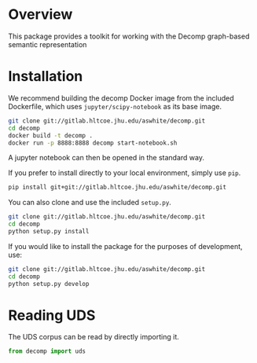 # Overview

This package provides a toolkit for working with the Decomp graph-based semantic representation

# Installation

We recommend building the decomp Docker image from the included
Dockerfile, which uses `jupyter/scipy-notebook` as its base image.

```bash
git clone git://gitlab.hltcoe.jhu.edu/aswhite/decomp.git
cd decomp
docker build -t decomp .
docker run -p 8888:8888 decomp start-notebook.sh
```

A jupyter notebook can then be opened in the standard way.

If you prefer to install directly to your local environment, simply
use `pip`.

```bash
pip install git+git://gitlab.hltcoe.jhu.edu/aswhite/decomp.git
```

You can also clone and use the included `setup.py`.

```bash
git clone git://gitlab.hltcoe.jhu.edu/aswhite/decomp.git
cd decomp
python setup.py install
```

If you would like to install the package for the purposes of development, use:

```bash
git clone git://gitlab.hltcoe.jhu.edu/aswhite/decomp.git
cd decomp
python setup.py develop
```

# Reading UDS

The UDS corpus can be read by directly importing it.

```python
from decomp import uds
```
